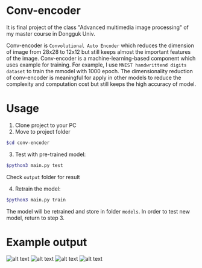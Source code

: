 

# Conv-encoder
It is final project of the class "Advanced multimedia image processing" of my master course in Dongguk Univ.

Conv-encoder is `Convolutional Auto Encoder` which reduces the dimension of image from 28x28 to 12x12 but still keeps almost the important features of the image.
Conv-encoder is a machine-learning-based component which uses example for training. For example, I use `MNIST handwrittend digits dataset` to train the mmodel with 1000 epoch.
The dimensionality reduction of conv-encoder is meaningful for apply in other models to reduce the complexity and computation cost but still keeps the high accuracy of model.

# Usage #

1. Clone project to your PC
2. Move to project folder
```sh
$cd conv-encoder
```

3. Test with pre-trained model:
```sh
$python3 main.py test
```

Check `output` folder for result

4. Retrain the model:
```sh
$python3 main.py train
```

The model will be retrained and store in folder `models`. In order to test new model, return to step 3.


# Example output
![alt text](https://raw.githubusercontent.com/noitq/conv-encoder/master/example1.jpg)
![alt text](https://raw.githubusercontent.com/noitq/conv-encoder/master/example2.jpg)
![alt text](https://raw.githubusercontent.com/noitq/conv-encoder/master/example3.jpg)
![alt text](https://raw.githubusercontent.com/noitq/conv-encoder/master/example4.jpg)